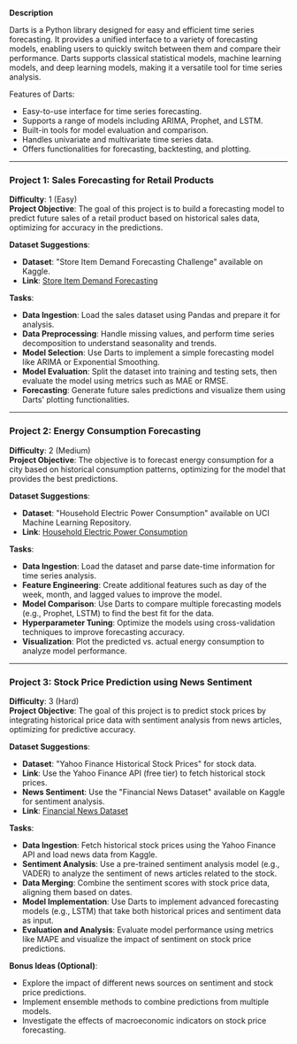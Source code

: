 **Description**

Darts is a Python library designed for easy and efficient time series forecasting. It provides a unified interface to a variety of forecasting models, enabling users to quickly switch between them and compare their performance. Darts supports classical statistical models, machine learning models, and deep learning models, making it a versatile tool for time series analysis.

Features of Darts:
- Easy-to-use interface for time series forecasting.
- Supports a range of models including ARIMA, Prophet, and LSTM.
- Built-in tools for model evaluation and comparison.
- Handles univariate and multivariate time series data.
- Offers functionalities for forecasting, backtesting, and plotting.

---

### Project 1: Sales Forecasting for Retail Products  
**Difficulty**: 1 (Easy)  
**Project Objective**: The goal of this project is to build a forecasting model to predict future sales of a retail product based on historical sales data, optimizing for accuracy in the predictions.

**Dataset Suggestions**:  
- **Dataset**: "Store Item Demand Forecasting Challenge" available on Kaggle.  
- **Link**: [Store Item Demand Forecasting](https://www.kaggle.com/c/demand-forecasting-kernels-only/data)

**Tasks**:  
- **Data Ingestion**: Load the sales dataset using Pandas and prepare it for analysis.
- **Data Preprocessing**: Handle missing values, and perform time series decomposition to understand seasonality and trends.
- **Model Selection**: Use Darts to implement a simple forecasting model like ARIMA or Exponential Smoothing.
- **Model Evaluation**: Split the dataset into training and testing sets, then evaluate the model using metrics such as MAE or RMSE.
- **Forecasting**: Generate future sales predictions and visualize them using Darts' plotting functionalities.

---

### Project 2: Energy Consumption Forecasting  
**Difficulty**: 2 (Medium)  
**Project Objective**: The objective is to forecast energy consumption for a city based on historical consumption patterns, optimizing for the model that provides the best predictions.

**Dataset Suggestions**:  
- **Dataset**: "Household Electric Power Consumption" available on UCI Machine Learning Repository.  
- **Link**: [Household Electric Power Consumption](https://archive.ics.uci.edu/ml/datasets/household+electric+power+consumption)

**Tasks**:  
- **Data Ingestion**: Load the dataset and parse date-time information for time series analysis.
- **Feature Engineering**: Create additional features such as day of the week, month, and lagged values to improve the model.
- **Model Comparison**: Use Darts to compare multiple forecasting models (e.g., Prophet, LSTM) to find the best fit for the data.
- **Hyperparameter Tuning**: Optimize the models using cross-validation techniques to improve forecasting accuracy.
- **Visualization**: Plot the predicted vs. actual energy consumption to analyze model performance.

---

### Project 3: Stock Price Prediction using News Sentiment  
**Difficulty**: 3 (Hard)  
**Project Objective**: The goal of this project is to predict stock prices by integrating historical price data with sentiment analysis from news articles, optimizing for predictive accuracy.

**Dataset Suggestions**:  
- **Dataset**: "Yahoo Finance Historical Stock Prices" for stock data.  
- **Link**: Use the Yahoo Finance API (free tier) to fetch historical stock prices.  
- **News Sentiment**: Use the "Financial News Dataset" available on Kaggle for sentiment analysis.  
- **Link**: [Financial News Dataset](https://www.kaggle.com/datasets/sbhatti/financial-news-dataset)

**Tasks**:  
- **Data Ingestion**: Fetch historical stock prices using the Yahoo Finance API and load news data from Kaggle.
- **Sentiment Analysis**: Use a pre-trained sentiment analysis model (e.g., VADER) to analyze the sentiment of news articles related to the stock.
- **Data Merging**: Combine the sentiment scores with stock price data, aligning them based on dates.
- **Model Implementation**: Use Darts to implement advanced forecasting models (e.g., LSTM) that take both historical prices and sentiment data as input.
- **Evaluation and Analysis**: Evaluate model performance using metrics like MAPE and visualize the impact of sentiment on stock price predictions.

**Bonus Ideas (Optional)**:  
- Explore the impact of different news sources on sentiment and stock price predictions.  
- Implement ensemble methods to combine predictions from multiple models.  
- Investigate the effects of macroeconomic indicators on stock price forecasting.

